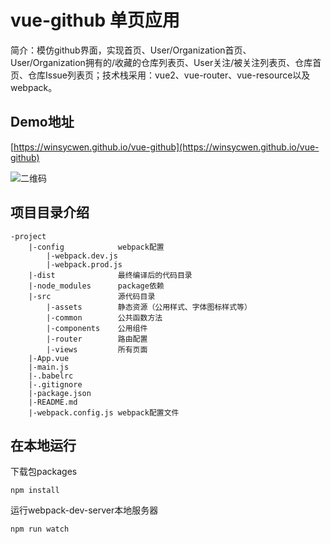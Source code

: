 # vue-github 单页应用

简介：模仿github界面，实现首页、User/Organization首页、User/Organization拥有的/收藏的仓库列表页、User关注/被关注列表页、仓库首页、仓库Issue列表页；技术栈采用：vue2、vue-router、vue-resource以及webpack。

## Demo地址

[https://winsycwen.github.io/vue-github](https://winsycwen.github.io/vue-github)


![二维码](http://qr.api.cli.im/qr?data=https%3A%2F%2Fwinsycwen.github.io%2Fvue-github%2F%23%2F&level=H&transparent=0&blockpixel=12&marginblock=1&logourl=&size=260&kid=cliim&key=0ddadfb7ff087279da5268e85b33839e)

## 项目目录介绍

```
-project
	|-config			webpack配置
		|-webpack.dev.js
		|-webpack.prod.js
	|-dist				最终编译后的代码目录
	|-node_modules		package依赖
	|-src				源代码目录
		|-assets		静态资源（公用样式、字体图标样式等）
		|-common		公共函数方法
		|-components	公用组件
		|-router		路由配置
		|-views			所有页面
	|-App.vue
	|-main.js
	|-.babelrc
	|-.gitignore
	|-package.json
	|-README.md
	|-webpack.config.js	webpack配置文件
```

## 在本地运行

下载包packages
```
npm install
```

运行webpack-dev-server本地服务器
```
npm run watch
```

